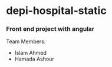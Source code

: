 # depi-hospital-static

### Front end project with angular

Team Members:
- Islam Ahmed
- Hamada Ashour